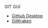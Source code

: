 #

GIT GUI

 - [Github Desktop](https://desktop.github.com/)
 - [GitKraken](https://www.gitkraken.com/)
